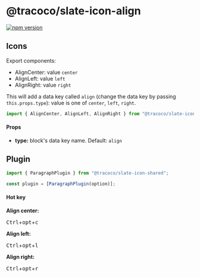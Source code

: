 # @tracoco/slate-icon-align

[![npm version](https://badge.fury.io/js/%40canner%2Fslate-icon-align.svg)](https://badge.fury.io/js/%40canner%2Fslate-icon-align)

## Icons

Export components:

- AlignCenter: value `center`
- AlignLeft: value `left`
- AlignRight: value `right`

This will add a data key called `align` (change the data key by passing `this.props.type`): value is one of `center`, `left`, `right`.

```js
import { AlignCenter, AlignLeft, AlignRight } from "@tracoco/slate-icon-align";
```

#### Props

- **type:** block's data key name. Default: `align`

## Plugin

```js
import { ParagraphPlugin } from "@tracoco/slate-icon-shared";

const plugin = [ParagraphPlugin(option)];
```

#### Hot key

**Align center:**

<kbd>Ctrl</kbd>+<kbd>opt</kbd>+<kbd>c</kbd>

**Align left:**

<kbd>Ctrl</kbd>+<kbd>opt</kbd>+<kbd>l</kbd>

**Align right:**

<kbd>Ctrl</kbd>+<kbd>opt</kbd>+<kbd>r</kbd>

